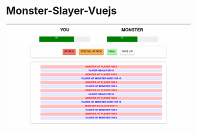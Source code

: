 # Monster-Slayer-Vuejs
![](https://github.com/mostafamt/Monster-Slayer-Vuejs/blob/master/images/cover.png)
